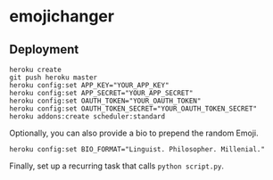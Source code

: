 emojichanger
============

Deployment
----------

```
heroku create
git push heroku master
heroku config:set APP_KEY="YOUR_APP_KEY"
heroku config:set APP_SECRET="YOUR_APP_SECRET"
heroku config:set OAUTH_TOKEN="YOUR_OAUTH_TOKEN"
heroku config:set OAUTH_TOKEN_SECRET="YOUR_OAUTH_TOKEN_SECRET"
heroku addons:create scheduler:standard
```

Optionally, you can also provide a bio to prepend the random Emoji.

```
heroku config:set BIO_FORMAT="Linguist. Philosopher. Millenial."
```

Finally, set up a recurring task that calls `python script.py`.
